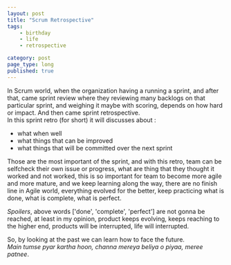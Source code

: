 ```yaml
---
layout: post
title: "Scrum Retrospective"
tags: 
    - birthday
    - life
    - retrospective

category: post
page_type: long
published: true
---
```


In Scrum world, when the organization having a running a sprint, and after that, came sprint review where they reviewing many backlogs on that particular sprint, and weighing it maybe with scoring, depends on how hard or impact. And then came sprint retrospective.   
In this sprint retro (for short) it will discusses about : 
- what when well
- what things that can be improved
- what things that will be committed over the next sprint

Those are the most important of the sprint, and with this retro, team can be selfcheck their own issue or progress, what are thing that they thought it worked and not worked, this is so important for team to become more agile and more mature, and we keep learning along the way, there are no finish line in Agile world, everything evolved for the better, keep practicing what is done, what is complete, what is perfect.

*Spoilers*, above words ['done', 'complete', 'perfect'] are not gonna be reached, at least in my opinion, product keeps evolving, keeps reaching to the higher end, products will be interrupted, life will interrupted. 

So, by looking at the past we can learn how to face the future.    
*Main tumse pyar kartha hoon, channa mereya beliya o piyaa, meree patnee*.